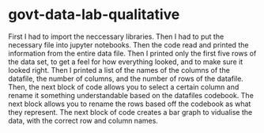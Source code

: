 # govt-data-lab-qualitative
First I had to import the neccessary libraries. Then I had to put the necessary file into jupyter notebooks. Then the code read and printed the information from the entire data file. Then I printed only the first five rows of the data set, to get a feel for how everything looked, and to make sure it looked right. Then I printed a list of the names of the columns of the datafile, the number of columns, and the number of rows of the datafile. Then, the next block of code allows you to select a certain column and rename it something understandable based on the datafiles codebook. The next block allows you to rename the rows based off the codebook as what they represent. The next block of code creates a bar graph to vidualise the data, with the correct row and column names. 
